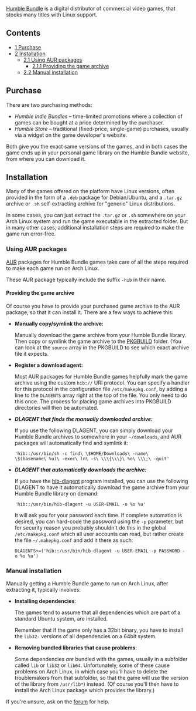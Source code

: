 [Humble Bundle](https://humblebundle.com) is a digital distributor of commercial video games, that stocks many titles with Linux support.

## Contents

*   [1 Purchase](#Purchase)
*   [2 Installation](#Installation)
    *   [2.1 Using AUR packages](#Using_AUR_packages)
        *   [2.1.1 Providing the game archive](#Providing_the_game_archive)
    *   [2.2 Manual installation](#Manual_installation)

## Purchase

There are two purchasing methods:

*   *Humble Indie Bundles* – time-limited promotions where a collection of games can be bought at a price determined by the purchaser.
*   *Humble Store* – traditional (fixed-price, single-game) purchases, usually via a widget on the game developer's website.

Both give you the exact same versions of the games, and in both cases the game ends up in your personal game library on the Humble Bundle website, from where you can download it.

## Installation

Many of the games offered on the platform have Linux versions, often provided in the form of a `.deb` package for Debian/Ubuntu, and a `.tar.gz` archive or `.sh` self-extracting archive for "generic" Linux distributions.

In some cases, you can just extract the `.tar.gz` or `.sh` somewhere on your Arch Linux system and run the game executable in the extracted folder. But in many other cases, additional installation steps are required to make the game run error-free.

### Using AUR packages

[AUR](/index.php/AUR "AUR") packages for Humble Bundle games take care of all the steps required to make each game run on Arch Linux.

These AUR package typically include the suffix `-hib` in their name.

#### Providing the game archive

Of course you have to provide your purchased game archive to the AUR package, so that it can install it. There are a few ways to achieve this:

*   **Manually copy/symlink the archive:**

	Manually download the game archive from your Humble Bundle library. Then copy or symlink the game archive to the [PKGBUILD](/index.php/PKGBUILD "PKGBUILD") folder. (You can look at the `source` array in the PKGBUILD to see which exact archive file it expects.

*   **Register a download agent:**

	Most AUR packages for Humble Bundle games helpfully mark the game archive using the custom `hib://` URI protocol. You can specify a handler for this protocol in the configuration file `/etc/makepkg.conf`, by adding a line to the `DLAGENTS` array right at the top of the file. You only need to do this once. The process for placing game archives into PKGBUILD directories will then be automated.

*   ***DLAGENT that finds the manually downloaded archive:***

	If you use the following DLAGENT, you can simply download your Humble Bundle archives to somewhere in your `~/downloads`, and AUR packages will automatically find and symlink it:

	 `'hib::/usr/bin/sh -c find\ \$HOME/Downloads\ -name\ \$(basename\ %u)\ -exec\ ln\ -s\ \\\{\\\}\ %o\ \\\;\ -quit'` 

*   ***DLAGENT that automatically downloads the archive:***

	If you have the [hib-dlagent](https://aur.archlinux.org/packages/hib-dlagent/) program installed, you can use the following DLAGENT to have it automatically download the game archive from your Humble Bundle library on demand:

	 `'hib::/usr/bin/hib-dlagent -u USER-EMAIL -o %o %u'` 

	It will ask you for your password each time. If complete automation is desired, you can hard-code the password using the `-p` parameter, but for security reason you probably shouldn't do this in the global `/etc/makepkg.conf` which all user accounts can read, but rather create the file `~/.makepkg.conf` and add it there as such:

	 `DLAGENTS+=('hib::/usr/bin/hib-dlagent -u USER-EMAIL -p PASSWORD -o %o %u')` 

### Manual installation

Manually getting a Humble Bundle game to run on Arch Linux, after extracting it, typically involves:

*   **Installing dependencies**:

	The games tend to assume that all dependencies which are part of a standard Ubuntu system, are installed.

	Remember that if the game only has a 32bit binary, you have to install the `lib32-` versions of all dependencies on a 64bit system.

*   **Removing bundled libraries that cause problems**:

	Some dependencies *are* bundled with the games, usually in a subfolder called `lib` or `lib32` or `lib64`. Unfortunately, some of these cause problems on Arch Linux, in which case you'll have to delete the troublemakers from that subfolder, so that the game will use the version of the library from `/usr/lib*`) instead. (Of course you'll then have to install the Arch Linux package which provides the library.)

If you're unsure, ask on the [forum](https://bbs.archlinux.org/viewforum.php?id=32) for help.